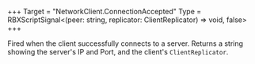+++
Target = "NetworkClient.ConnectionAccepted"
Type = RBXScriptSignal<(peer: string, replicator: ClientReplicator) => void, false>
+++

Fired when the client successfully connects to a server. Returns a string showing the server's IP and Port, and the client's `ClientReplicator`.